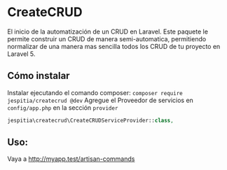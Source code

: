 # CreateCRUD
El inicio de la automatización de un CRUD en Laravel.
Este paquete le permite construir un CRUD de manera semi-automatica, permitiendo normalizar de una manera mas sencilla todos los CRUD de tu proyecto en Laravel 5.

## Cómo instalar
Instalar ejecutando el comando composer: `composer require jespitia/createcrud @dev`
Agregue el Proveedor de servicios en `config/app.php` en la sección `provider`
```php
jespitia\createcrud\CreateCRUDServiceProvider::class,
```

## Uso:
Vaya a http://myapp.test/artisan-commands
